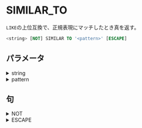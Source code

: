 # SIMILAR_TO

`LIKE`の上位互換で、正規表現にマッチしたとき真を返す。

```sql
<string> [NOT] SIMILAR TO '<pattern>' [ESCAPE]
```

## パラメータ

<details><summary>string</summary>

対象の文字列

</details>

<details><summary>pattern</summary>

正規表現

</details>

## 句

<details><summary>NOT</summary>

否定系

```sql
NOT
```

</details>

<details><summary>ESCAPE</summary>

エスケープする文字を指定。

```sql
ESCAPE <escape_character>
```

</details>
